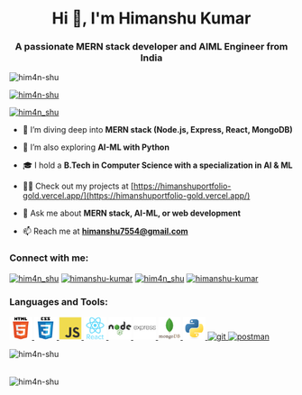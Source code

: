 <h1 align="center">Hi 👋, I'm Himanshu Kumar</h1>
<h3 align="center">A passionate MERN stack developer and AIML Engineer from India</h3>

<p align="left"> <img src="https://komarev.com/ghpvc/?username=him4n-shu&label=Profile%20views&color=0e75b6&style=flat" alt="him4n-shu" /> </p>

<p align="left"> <a href="https://github.com/ryo-ma/github-profile-trophy"><img src="https://github-profile-trophy.vercel.app/?username=him4n-shu" alt="him4n-shu" /></a> </p>

<p align="left"> <a href="https://twitter.com/him4n_shu" target="blank"><img src="https://img.shields.io/twitter/follow/him4n_shu?logo=twitter&style=for-the-badge" alt="him4n_shu" /></a> </p>

- 🌱 I’m diving deep into **MERN stack (Node.js, Express, React, MongoDB)**

- 🤖 I’m also exploring **AI-ML with Python**

- 🎓 I hold a **B.Tech in Computer Science with a specialization in AI & ML**

- 👨‍💻 Check out my projects at [https://himanshuportfolio-gold.vercel.app/](https://himanshuportfolio-gold.vercel.app/)

- 💬 Ask me about **MERN stack, AI-ML, or web development**

- 📫 Reach me at **himanshu7554@gmail.com**

<h3 align="left">Connect with me:</h3>
<p align="left">
<a href="https://twitter.com/him4n_shu" target="blank"><img align="center" src="https://raw.githubusercontent.com/rahuldkjain/github-profile-readme-generator/master/src/images/icons/Social/twitter.svg" alt="him4n_shu" height="30" width="40" /></a>
<a href="https://linkedin.com/in/himanshu-kumar-b4b799208/" target="blank"><img align="center" src="https://raw.githubusercontent.com/rahuldkjain/github-profile-readme-generator/master/src/images/icons/Social/linked-in-alt.svg" alt="himanshu-kumar" height="30" width="40" /></a>
<a href="https://www.instagram.com/him4n_shu" target="blank"><img align="center" src="https://raw.githubusercontent.com/rahuldkjain/github-profile-readme-generator/master/src/images/icons/Social/instagram.svg" alt="him4n_shu" height="30" width="40" /></a>
<a href="https://www.facebook.com/profile.php?id=100010182331281" target="blank"><img align="center" src="https://raw.githubusercontent.com/rahuldkjain/github-profile-readme-generator/master/src/images/icons/Social/facebook.svg" alt="himanshu-kumar" height="30" width="40" /></a>
</p>

<h3 align="left">Languages and Tools:</h3>
<p align="left">
<a href="https://www.w3.org/html/" target="_blank" rel="noreferrer"> <img src="https://raw.githubusercontent.com/devicons/devicon/master/icons/html5/html5-original-wordmark.svg" alt="html5" width="40" height="40"/> </a>
<a href="https://www.w3schools.com/css/" target="_blank" rel="noreferrer"> <img src="https://raw.githubusercontent.com/devicons/devicon/master/icons/css3/css3-original-wordmark.svg" alt="css3" width="40" height="40"/> </a>
<a href="https://developer.mozilla.org/en-US/docs/Web/JavaScript" target="_blank" rel="noreferrer"> <img src="https://raw.githubusercontent.com/devicons/devicon/master/icons/javascript/javascript-original.svg" alt="javascript" width="40" height="40"/> </a>
<a href="https://reactjs.org/" target="_blank" rel="noreferrer"> <img src="https://raw.githubusercontent.com/devicons/devicon/master/icons/react/react-original-wordmark.svg" alt="react" width="40" height="40"/> </a>
<a href="https://nodejs.org" target="_blank" rel="noreferrer"> <img src="https://raw.githubusercontent.com/devicons/devicon/master/icons/nodejs/nodejs-original-wordmark.svg" alt="nodejs" width="40" height="40"/> </a>
<a href="https://expressjs.com" target="_blank" rel="noreferrer"> <img src="https://raw.githubusercontent.com/devicons/devicon/master/icons/express/express-original-wordmark.svg" alt="express" width="40" height="40"/> </a>
<a href="https://www.mongodb.com/" target="_blank" rel="noreferrer"> <img src="https://raw.githubusercontent.com/devicons/devicon/master/icons/mongodb/mongodb-original-wordmark.svg" alt="mongodb" width="40" height="40"/> </a>
<a href="https://www.python.org" target="_blank" rel="noreferrer"> <img src="https://raw.githubusercontent.com/devicons/devicon/master/icons/python/python-original.svg" alt="python" width="40" height="40"/> </a>
<a href="https://git-scm.com/" target="_blank" rel="noreferrer"> <img src="https://www.vectorlogo.zone/logos/git-scm/git-scm-icon.svg" alt="git" width="40" height="40"/> </a>
<a href="https://postman.com" target="_blank" rel="noreferrer"> <img src="https://www.vectorlogo.zone/logos/getpostman/getpostman-icon.svg" alt="postman" width="40" height="40"/> </a>
</p>

<p>
  <img align="left" src="https://github-readme-stats.vercel.app/api/top-langs?username=him4n-shu&show_icons=true&locale=en&layout=compact" alt="him4n-shu" />
<br><br>

<p><img align="center" src="https://github-readme-streak-stats.herokuapp.com/?user=him4n-shu&" alt="him4n-shu" /></p>

